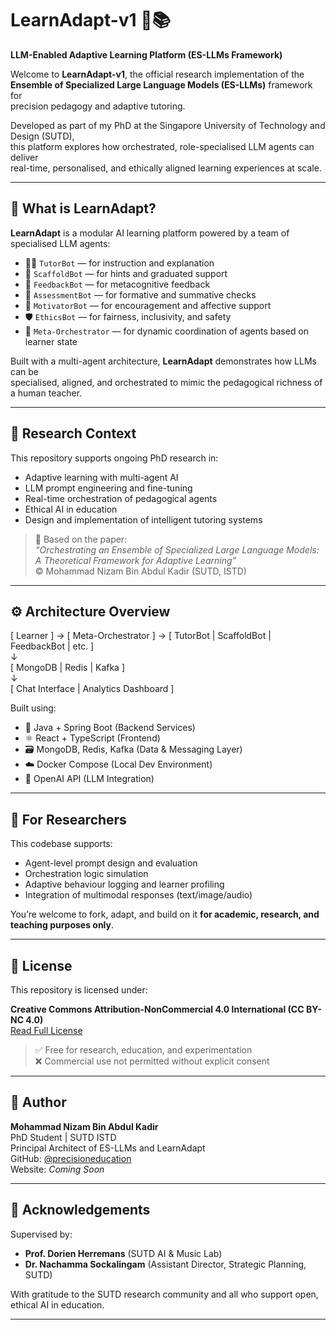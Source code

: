 # LearnAdapt-v1 🧠📚  
**LLM-Enabled Adaptive Learning Platform (ES-LLMs Framework)**

Welcome to **LearnAdapt-v1**, the official research implementation of the  
**Ensemble of Specialized Large Language Models (ES-LLMs)** framework for  
precision pedagogy and adaptive tutoring.

Developed as part of my PhD at the Singapore University of Technology and Design (SUTD),  
this platform explores how orchestrated, role-specialised LLM agents can deliver  
real-time, personalised, and ethically aligned learning experiences at scale.

---

## 🚀 What is LearnAdapt?

**LearnAdapt** is a modular AI learning platform powered by a team of specialised LLM agents:

- 🧑‍🏫 `TutorBot` — for instruction and explanation  
- 🧩 `ScaffoldBot` — for hints and graduated support  
- 🧠 `FeedbackBot` — for metacognitive feedback  
- 📝 `AssessmentBot` — for formative and summative checks  
- 💬 `MotivatorBot` — for encouragement and affective support  
- 🛡️ `EthicsBot` — for fairness, inclusivity, and safety  
- 🎯 `Meta-Orchestrator` — for dynamic coordination of agents based on learner state

Built with a multi-agent architecture, **LearnAdapt** demonstrates how LLMs can be  
specialised, aligned, and orchestrated to mimic the pedagogical richness of a human teacher.

---

## 🧪 Research Context

This repository supports ongoing PhD research in:

- Adaptive learning with multi-agent AI
- LLM prompt engineering and fine-tuning
- Real-time orchestration of pedagogical agents
- Ethical AI in education
- Design and implementation of intelligent tutoring systems

> 📄 Based on the paper:  
> *“Orchestrating an Ensemble of Specialized Large Language Models: A Theoretical Framework for Adaptive Learning”*  
> © Mohammad Nizam Bin Abdul Kadir (SUTD, ISTD)

---

## ⚙️ Architecture Overview

[ Learner ] → [ Meta-Orchestrator ] → [ TutorBot | ScaffoldBot | FeedbackBot | etc. ]  
↓  
[ MongoDB | Redis | Kafka ]  
↓  
[ Chat Interface | Analytics Dashboard ]

Built using:
- 🔧 Java + Spring Boot (Backend Services)
- ⚛️ React + TypeScript (Frontend)
- 🗃️ MongoDB, Redis, Kafka (Data & Messaging Layer)
- ☁️ Docker Compose (Local Dev Environment)
- 🧠 OpenAI API (LLM Integration)

---

## 🔬 For Researchers

This codebase supports:

- Agent-level prompt design and evaluation
- Orchestration logic simulation
- Adaptive behaviour logging and learner profiling
- Integration of multimodal responses (text/image/audio)

You’re welcome to fork, adapt, and build on it **for academic, research, and teaching purposes only**.

---

## 📄 License

This repository is licensed under:

**Creative Commons Attribution-NonCommercial 4.0 International (CC BY-NC 4.0)**  
[Read Full License](https://creativecommons.org/licenses/by-nc/4.0/)

> ✅ Free for research, education, and experimentation  
> ❌ Commercial use not permitted without explicit consent

---

## 👤 Author

**Mohammad Nizam Bin Abdul Kadir**  
PhD Student | SUTD ISTD  
Principal Architect of ES-LLMs and LearnAdapt  
GitHub: [@precisioneducation](https://github.com/precisioneducation)  
Website: *Coming Soon*

---

## 🙏 Acknowledgements

Supervised by:  
- **Prof. Dorien Herremans** (SUTD AI & Music Lab)  
- **Dr. Nachamma Sockalingam** (Assistant Director, Strategic Planning, SUTD)

With gratitude to the SUTD research community and all who support open, ethical AI in education.

---
